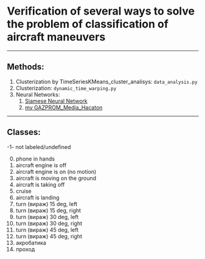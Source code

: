 # Verification of several ways to solve the problem of classification of aircraft maneuvers
___
## Methods:
1. Clusterization by TimeSeriesKMeans_cluster_analisys: `data_analysis.py`
2. Clusterization: `dynamic_time_warping.py`
3. Neural Networks: 
   1. [Siamese Neural Network](https://towardsdatascience.com/how-to-train-your-siamese-neural-network-4c6da3259463)
   2. [my GAZPROM_Media_Hacaton](https://github.com/ikonushok/My_projects/tree/main/Sound)
___
## Classes:
-1- not labeled/undefined

0. phone in hands
1. aircraft engine is off
2. aircraft engine is on (no motion)
3. aircraft is moving on the ground
4. aircraft is taking off
5. cruise
6. aircraft is landing
7. turn (вираж) 15 deg, left
8. turn (вираж) 15 deg, right
9. turn (вираж) 30 deg, left
10. turn (вираж) 30 deg, right
11. turn (вираж) 45 deg, left
12. turn (вираж) 45 deg, right
13. акробатика
14. проход